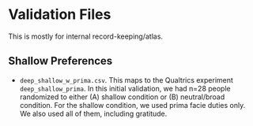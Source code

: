 # Validation Files 

This is mostly for internal record-keeping/atlas. 

## Shallow Preferences

- `deep_shallow_w_prima.csv`. This maps to the Qualtrics experiment `deep_shallow_prima`. In this initial validation, we had 
n=28 people randomized to either (A) shallow condition or (B) neutral/broad condition. For the shallow condition, we used prima facie duties only. We also used all of them, 
including gratitude. 

